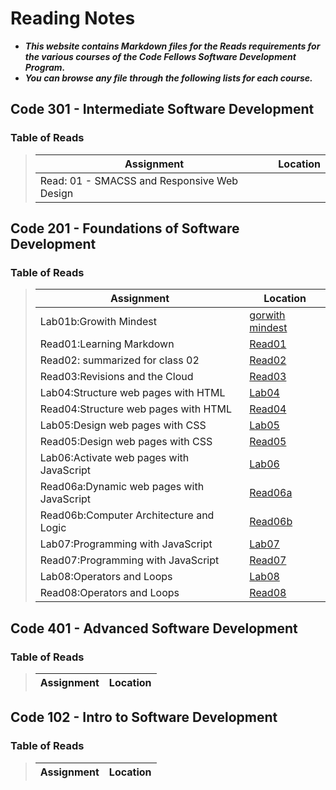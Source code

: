 # Reading Notes
- ***This website contains Markdown files for the Reads requirements for the various courses of the Code Fellows Software Development Program.***
- ***You can browse any file through the following lists for each course.***
>
## Code 301 - Intermediate Software Development
### Table of Reads
>
>
>
> | Assignment                              | Location                                                       |
> | ----------------------------------------|----------------------------------------------------------------|
> |Read: 01 - SMACSS and Responsive Web Design|[]()|


## Code 201 - Foundations of Software Development
### Table of Reads
> | Assignment                              | Location                                                       |
> | ----------------------------------------|----------------------------------------------------------------|
> | Lab01b:Growith Mindest                  |[gorwith mindest]( https://esraaabuhana.github.io/reading-notes/growth-mindset)        |
> | Read01:Learning Markdown                |[Read01](https://esraaabuhana.github.io/Read01/)                |
> |Read02: summarized for class 02          |[Read02](https://esraaabuhana.github.io/read2/)                 |
> | Read03:Revisions and the Cloud          |[Read03](https://esraaabuhana.github.io/Reade03/)               |
> | Lab04:Structure web pages with HTML     |[Lab04](https://esraaabuhana.github.io/lab04/)                  |
> |Read04:Structure web pages with HTML     |[Read04](https://esraaabuhana.github.io/Read04/)                |
> |Lab05:Design web pages with CSS          |[Lab05](https://esraaabuhana.github.io/lab04/)                  |
> |Read05:Design web pages with CSS         |[Read05](https://esraaabuhana.github.io/design_web_with_CSS.md/)|
> |Lab06:Activate web pages with JavaScript |[Lab06](https://esraaabuhana.github.io/lab04/)                  |
> |Read06a:Dynamic web pages with JavaScript|[Read06a](https://esraaabuhana.github.io/practice-js/)          |
> |Read06b:Computer Architecture and Logic  |[Read06b](https://esraaabuhana.github.io/Read06b/)              |
> |Lab07:Programming with JavaScript        |[Lab07](https://esraaabuhana.github.io/lab04/)                  |
> |Read07:Programming with JavaScript       |[Read07](https://esraaabuhana.github.io/Read07/)                |
> |Lab08:Operators and Loops                |[Lab08](https://esraaabuhana.github.io/lab04/)                  |
> |Read08:Operators and Loops               |[Read08](https://esraaabuhana.github.io/Read08/)                |
>

## Code 401 - Advanced Software Development
### Table of Reads
>
>
> | Assignment                              | Location                                                       |
> | ----------------------------------------|----------------------------------------------------------------|
>
## Code 102 - Intro to Software Development
### Table of Reads
> | Assignment                              | Location                                                       |
> | ----------------------------------------|----------------------------------------------------------------|
>
